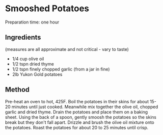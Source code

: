 # Smooshed Potatoes

Preparation time: one hour

## Ingredients

(measures are all approximate and not critical - vary to taste)

* 1/4 cup olive oil
* 1/2 tspn dried thyme
* 1/2 tspn finely chopped garlic (from a jar in fine)
* 2lb Yukon Gold potatoes

## Method

Pre-heat an oven to hot, 425F. Boil the potatoes in their skins for about 15-20 minutes until just cooked. Meanwhile mix together the olive oil, chopped garlic and dried thyme. Drain the potatoes and place them on a baking sheet. Using the back of a spoon, gently smoosh the potatoes so the skins break but they don't fall apart. Drizzle and brush the olive oil mixture onto the potatoes. Roast the potatoes for about 20 to 25 minutes until crisp.
